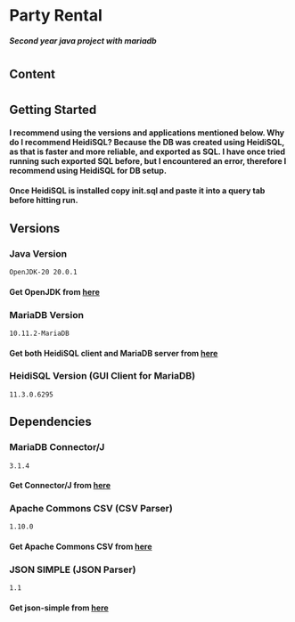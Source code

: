 # Party Rental

##### Second year java project with mariadb

#
## Content
#

## Getting Started
#### I recommend using the versions and applications mentioned below. Why do I recommend HeidiSQL? Because the DB was created using HeidiSQL, as that is faster and more reliable, and exported as SQL. I have once tried running such exported SQL before, but I encountered an error, therefore I recommend using HeidiSQL for DB setup.
#### Once HeidiSQL is installed copy init.sql and paste it into a query tab before hitting run.

## Versions

### Java Version
```OpenJDK-20 20.0.1```
#### Get OpenJDK from [here](https://jdk.java.net/20/)

### MariaDB Version
```10.11.2-MariaDB```
#### Get both HeidiSQL client and MariaDB server from [here](https://mariadb.org/download/?t=mariadb&p=mariadb&r=10.11.2&os=windows&cpu=x86_64&pkg=msi&m=aliyun)

### HeidiSQL Version (GUI Client for MariaDB)
```11.3.0.6295```

## Dependencies

### MariaDB Connector/J
```3.1.4```
#### Get Connector/J from [here](https://mariadb.com/downloads/connectors/connectors-data-access/java8-connector/)

### Apache Commons CSV (CSV Parser)
```1.10.0```
#### Get Apache Commons CSV from [here](https://dlcdn.apache.org//commons/csv/binaries/)

### JSON SIMPLE (JSON Parser)
```1.1```
#### Get json-simple from [here](https://storage.googleapis.com/google-code-archive-downloads/v2/code.google.com/json-simple/json_simple-1.1.jar)